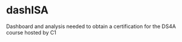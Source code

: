 # dashISA
 Dashboard and analysis needed to obtain a certification for the DS4A course hosted by C1
